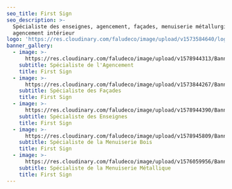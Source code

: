 ```yaml
---
seo_title: First Sign
seo_description: >-
  Spécialiste des enseignes, agencement, façades, menuiserie métallurgique, et
  agencement intérieur
logo: 'https://res.cloudinary.com/faludeco/image/upload/v1573584640/logo_sxxobi.png'
banner_gallery:
  - image: >-
      https://res.cloudinary.com/faludeco/image/upload/v1578944313/Banner/image01_k9nxm9.jpg
    subtitle: Spécialiste de l'Agencement
    title: First Sign
  - image: >-
      https://res.cloudinary.com/faludeco/image/upload/v1573844267/Banner/WhatsApp_Image_2019-06-10_at_18.00.00_1_yxy5kn.jpg
    subtitle: Spécialiste des Façades
    title: First Sign
  - image: >-
      https://res.cloudinary.com/faludeco/image/upload/v1578944390/Banner/image02_dt5qdz.jpg
    subtitle: Spécialiste des Enseignes
    title: First Sign
  - image: >-
      https://res.cloudinary.com/faludeco/image/upload/v1578945809/Banner/IMG_0788_c9xtbf.jpg
    subtitle: Spécialiste de la Menuiserie Bois
    title: First Sign
  - image: >-
      https://res.cloudinary.com/faludeco/image/upload/v1576059956/Banner/FAUCHONCASABLANCA_014_g9hnwc.jpg
    subtitle: Spécialiste de la Menuiserie Métallique
    title: First Sign
---
```


